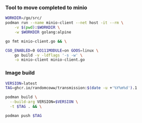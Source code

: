 ### Tool to move completed to minio

```bash
WORKDIR=/go/src/
podman run --name minio-client --net host -it --rm \
    -v $(pwd):$WORKDIR \
    -w $WORKDIR golang:alpine

go fmt minio-client.go && \

CGO_ENABLED=0 GO111MODULE=on GOOS=linux \
    go build -v -ldflags '-s -w' \
    -o minio-client minio-client.go
```

### Image build

```bash
VERSION=latest
TAG=ghcr.io/randomcoww/transmission:$(date -u +'%Y%m%d').1

podman build \
  --build-arg VERSION=$VERSION \
  -t $TAG . && \

podman push $TAG
```
